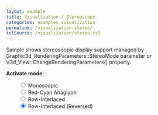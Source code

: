 ```yaml
---
layout: example
title: Visualization / Stereoscopy
categories: examples visualization
permalink: /visualization-stereo/
tclSource: /visualization/stereo.tcl
---
```


Sample shows stereoscopic display support managed by Graphic3d_RenderingParameters::StereoMode parameter or V3d_View::ChangeRenderingParameters() property.

**Activate mode**:

<div class="btn-group" data-toggle="buttons" style="margin-left: 35px">
  <label class="btn btn-primary">
    <input type="radio" name="options" id="occMonoId"> Monoscopic
  </label>
  <br>
  <label class="btn btn-primary active">
    <input type="radio" name="options" id="occRedCyanId" checked> Red-Cyan Anaglyph
  </label>
  <br>
  <label class="btn btn-primary">
    <input type="radio" name="options" id="occRowInterlacedId" checked> Row-Interlaced
  </label>
  <br>
  <label class="btn btn-primary">
    <input type="radio" name="options" id="occRowInterlacedRevId" checked> Row-Interlaced (Reversed)
  </label>
</div>
<br>

<script>
document.getElementById ("occMonoId").onchange = function()
{
  if (this.checked) { DRAWEXE.terminalPasteScript ("vstereo off"); }
}
document.getElementById ("occRedCyanId").onchange = function()
{
  if (this.checked) { DRAWEXE.terminalPasteScript ("vstereo -anaglyph redCyan"); }
}
document.getElementById ("occRowInterlacedId").onchange = function()
{
  if (this.checked) { DRAWEXE.terminalPasteScript ("vstereo -mode rowInterlaced -reverse 0"); }
}
document.getElementById ("occRowInterlacedRevId").onchange = function()
{
  if (this.checked) { DRAWEXE.terminalPasteScript ("vstereo -mode rowInterlaced -reverse 1"); }
}
</script>

